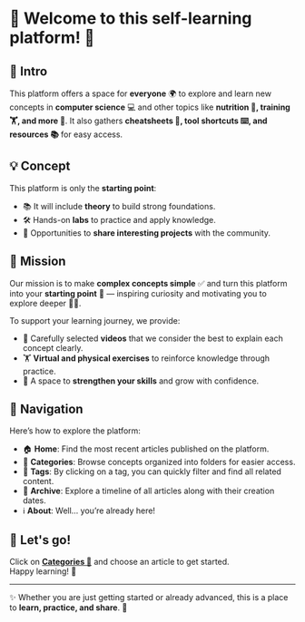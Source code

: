 # 👋 Welcome to this self-learning platform! 🚀  

## 📖 Intro
This platform offers a space for **everyone** 🌍 to explore and learn new concepts in **computer science** 💻 and other topics like **nutrition 🥗, training 🏋️, and more 📌**. It also gathers **cheatsheets 📄, tool shortcuts ⌨️, and resources 📚** for easy access.


## 💡 Concept
This platform is only the **starting point**:  
- 📚 It will include **theory** to build strong foundations.  
- 🛠 Hands-on **labs** to practice and apply knowledge.  
- 🤝 Opportunities to **share interesting projects** with the community.  

## 🎯 Mission
Our mission is to make **complex concepts simple** ✅ and turn this platform into your **starting point** 🚀 — inspiring curiosity and motivating you to explore deeper 📖✨.  

To support your learning journey, we provide:  
- 🎥 Carefully selected **videos** that we consider the best to explain each concept clearly.  
- 🏋️ **Virtual and physical exercises** to reinforce knowledge through practice.  
- 🚀 A space to **strengthen your skills** and grow with confidence.

## 🧭 Navigation
Here’s how to explore the platform:  

- 🏠 **Home**: Find the most recent articles published on the platform.  
- 📂 **Categories**: Browse concepts organized into folders for easier access.  
- 🔖 **Tags**: By clicking on a tag, you can quickly filter and find all related content.  
- 📅 **Archive**: Explore a timeline of all articles along with their creation dates.  
- ℹ️ **About**: Well… you’re already here!  


## 🚀 **Let's go!**  
Click on [**Categories 📂**](https://zibulux.mpmk.app) and choose an article to get started.  
Happy learning! 🎯

---

✨ Whether you are just getting started or already advanced, this is a place to **learn, practice, and share**. 🌟